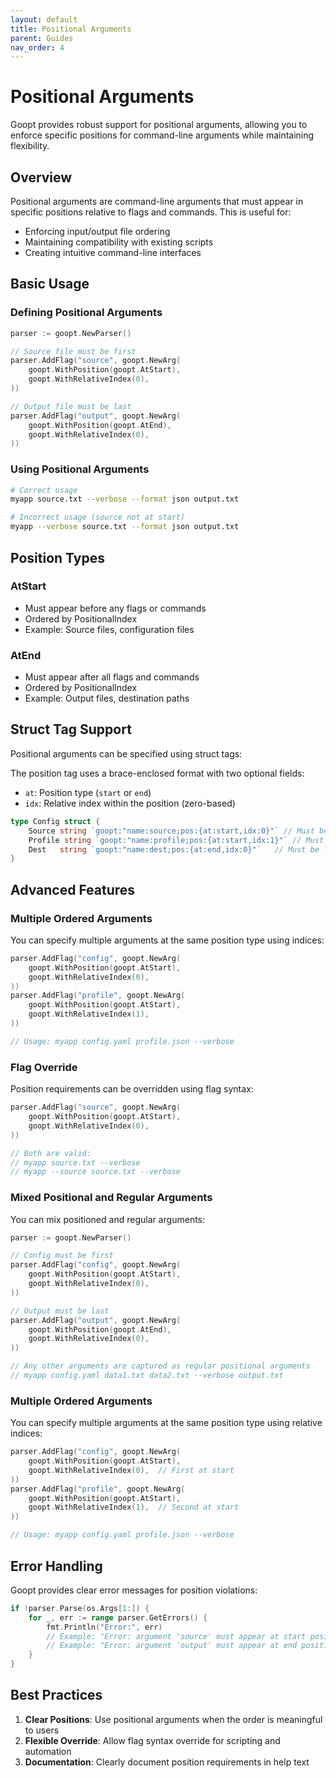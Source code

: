 ```yaml
---
layout: default
title: Positional Arguments
parent: Guides
nav_order: 4
---
```


# Positional Arguments

Goopt provides robust support for positional arguments, allowing you to enforce specific positions for command-line arguments while maintaining flexibility.

## Overview

Positional arguments are command-line arguments that must appear in specific positions relative to flags and commands. This is useful for:
- Enforcing input/output file ordering
- Maintaining compatibility with existing scripts
- Creating intuitive command-line interfaces

## Basic Usage

### Defining Positional Arguments

```go
parser := goopt.NewParser()

// Source file must be first
parser.AddFlag("source", goopt.NewArg(
    goopt.WithPosition(goopt.AtStart),
    goopt.WithRelativeIndex(0),
))

// Output file must be last
parser.AddFlag("output", goopt.NewArg(
    goopt.WithPosition(goopt.AtEnd),
    goopt.WithRelativeIndex(0),
))
```

### Using Positional Arguments

```bash
# Correct usage
myapp source.txt --verbose --format json output.txt

# Incorrect usage (source not at start)
myapp --verbose source.txt --format json output.txt
```

## Position Types

### AtStart
- Must appear before any flags or commands
- Ordered by PositionalIndex
- Example: Source files, configuration files

### AtEnd
- Must appear after all flags and commands
- Ordered by PositionalIndex
- Example: Output files, destination paths

## Struct Tag Support

Positional arguments can be specified using struct tags:

The position tag uses a brace-enclosed format with two optional fields:
- `at`: Position type (`start` or `end`)
- `idx`: Relative index within the position (zero-based)

```go
type Config struct {
    Source string `goopt:"name:source;pos:{at:start,idx:0}"` // Must be first argument
    Profile string `goopt:"name:profile;pos:{at:start,idx:1}"` // Must be second argument
    Dest   string `goopt:"name:dest;pos:{at:end,idx:0}"`   // Must be last argument
}
```

## Advanced Features

### Multiple Ordered Arguments

You can specify multiple arguments at the same position type using indices:

```go
parser.AddFlag("config", goopt.NewArg(
    goopt.WithPosition(goopt.AtStart),
    goopt.WithRelativeIndex(0),
))
parser.AddFlag("profile", goopt.NewArg(
    goopt.WithPosition(goopt.AtStart),
    goopt.WithRelativeIndex(1),
))

// Usage: myapp config.yaml profile.json --verbose
```

### Flag Override

Position requirements can be overridden using flag syntax:

```go
parser.AddFlag("source", goopt.NewArg(
    goopt.WithPosition(goopt.AtStart),
    goopt.WithRelativeIndex(0),
))

// Both are valid:
// myapp source.txt --verbose
// myapp --source source.txt --verbose
```

### Mixed Positional and Regular Arguments

You can mix positioned and regular arguments:

```go
parser := goopt.NewParser()

// Config must be first
parser.AddFlag("config", goopt.NewArg(
    goopt.WithPosition(goopt.AtStart),
    goopt.WithRelativeIndex(0),
))

// Output must be last
parser.AddFlag("output", goopt.NewArg(
    goopt.WithPosition(goopt.AtEnd),
    goopt.WithRelativeIndex(0),
))

// Any other arguments are captured as regular positional arguments
// myapp config.yaml data1.txt data2.txt --verbose output.txt
```

### Multiple Ordered Arguments

You can specify multiple arguments at the same position type using relative indices:

```go
parser.AddFlag("config", goopt.NewArg(
    goopt.WithPosition(goopt.AtStart),
    goopt.WithRelativeIndex(0),  // First at start
))
parser.AddFlag("profile", goopt.NewArg(
    goopt.WithPosition(goopt.AtStart),
    goopt.WithRelativeIndex(1),  // Second at start
))

// Usage: myapp config.yaml profile.json --verbose
```

## Error Handling

Goopt provides clear error messages for position violations:

```go
if !parser.Parse(os.Args[1:]) {
    for _, err := range parser.GetErrors() {
        fmt.Println("Error:", err)
        // Example: "Error: argument 'source' must appear at start position"
        // Example: "Error: argument 'output' must appear at end position"
    }
}
```

## Best Practices

1. **Clear Positions**: Use positional arguments when the order is meaningful to users
2. **Flexible Override**: Allow flag syntax override for scripting and automation
3. **Documentation**: Clearly document position requirements in help text
